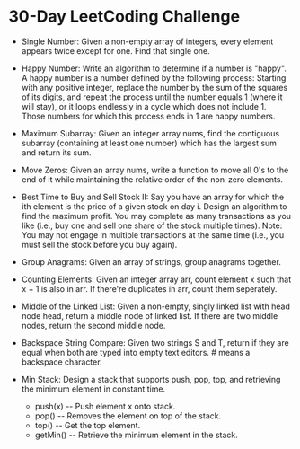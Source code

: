 # 30-Day LeetCoding Challenge

- Single Number: Given a non-empty array of integers, every element appears twice except for one. Find that single one.

- Happy Number: Write an algorithm to determine if a number is "happy". A happy number is a number defined by the following process: Starting with any positive integer, replace the number by the sum of the squares of its digits, and repeat the process until the number equals 1 (where it will stay), or it loops endlessly in a cycle which does not include 1. Those numbers for which this process ends in 1 are happy numbers.

- Maximum Subarray: Given an integer array nums, find the contiguous subarray (containing at least one number) which has the largest sum and return its sum.

- Move Zeros: Given an array nums, write a function to move all 0's to the end of it while maintaining the relative order of the non-zero elements.

- Best Time to Buy and Sell Stock II: Say you have an array for which the ith element is the price of a given stock on day i. Design an algorithm to find the maximum profit. You may complete as many transactions as you like (i.e., buy one and sell one share of the stock multiple times). Note: You may not engage in multiple transactions at the same time (i.e., you must sell the stock before you buy again).

- Group Anagrams: Given an array of strings, group anagrams together.

- Counting Elements: Given an integer array arr, count element x such that x + 1 is also in arr. If there're duplicates in arr, count them seperately.

- Middle of the Linked List: Given a non-empty, singly linked list with head node head, return a middle node of linked list. If there are two middle nodes, return the second middle node.

- Backspace String Compare: Given two strings S and T, return if they are equal when both are typed into empty text editors. # means a backspace character.

- Min Stack: Design a stack that supports push, pop, top, and retrieving the minimum element in constant time.
	- push(x) -- Push element x onto stack.
	- pop() -- Removes the element on top of the stack.
	- top() -- Get the top element.
	- getMin() -- Retrieve the minimum element in the stack.